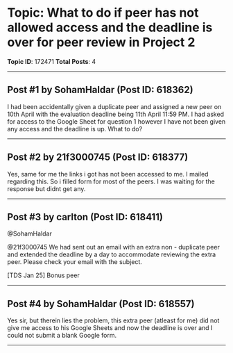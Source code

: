 # Topic: What to do if peer has not allowed access and the deadline is over for peer review in Project 2
**Topic ID**: 172471
**Total Posts**: 4

---

## Post #1 by SohamHaldar (Post ID: 618362)
I had been accidentally given a duplicate peer and assigned a new peer on 10th April with the evaluation deadline being 11th April 11:59 PM. I had asked for access to the Google Sheet for question 1 however I have not been given any access and the deadline is up. What to do?

---

## Post #2 by 21f3000745 (Post ID: 618377)
Yes, same for me the links i got has not been accessed to me. I mailed regarding this. So i filled form for most of the peers. I was waiting for the response but didnt get any.

---

## Post #3 by carlton (Post ID: 618411)
@SohamHaldar
 
@21f3000745
 We had sent out an email with an extra non - duplicate peer and extended the deadline by a day to accommodate reviewing the extra peer. Please check your email with the subject.

[TDS Jan 25] Bonus peer

---

## Post #4 by SohamHaldar (Post ID: 618557)
Yes sir, but therein lies the problem, this extra peer (atleast for me) did not give me access to his Google Sheets and now the deadline is over and I could not submit a blank Google form.

---
